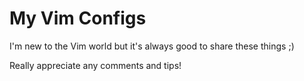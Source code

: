 My Vim Configs
==============

I'm new to the Vim world but it's always good to share these things ;)  

Really appreciate any comments and tips!
